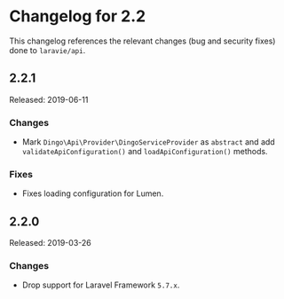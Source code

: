 # Changelog for 2.2

This changelog references the relevant changes (bug and security fixes) done to `laravie/api`.

## 2.2.1

Released: 2019-06-11

### Changes

* Mark `Dingo\Api\Provider\DingoServiceProvider` as `abstract` and add `validateApiConfiguration()` and `loadApiConfiguration()` methods.

### Fixes

* Fixes loading configuration for Lumen.

## 2.2.0

Released: 2019-03-26

### Changes

* Drop support for Laravel Framework `5.7.x`.
